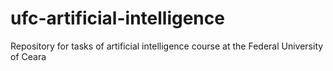 # ufc-artificial-intelligence
Repository for tasks of artificial intelligence course at the Federal University of Ceara
